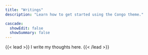 ```yaml
---
title: "Writings"
description: "Learn how to get started using the Congo theme."

cascade:
  showEdit: false
  showSummary: false
---
```

{{< lead >}}
I write my thoughts here.
{{< /lead >}}

